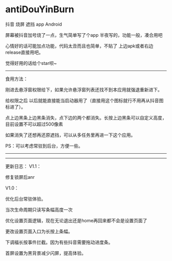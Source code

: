 # antiDouYinBurn

抖音 烧屏 遮挡 app Android

屏幕被抖音加号烧了一点，生气简单写了个app 半夜写的，功能一般，凑合用吧

心情好的话可能加点功能，代码太丑而且也简单，不贴了 上边apk或者右边release直接用吧。

觉得好用的话给个star呗~

---------------

食用方法：

刚进去悬浮窗权限给下，如果允许悬浮窗列表还找不到本应用就强退重新进下。

给权限之后 以后就能直接能当启动器用了（直接用这个图标就行不用再从抖音图标进了）。

点上边黑条上边黑条消失，点下边的两个都消失。长按上边黑条可以自定义高度，目前设置不可以超过500像素

如果消失了还想再还原遮挡，可以从多任务里再进一下这个应用。

PS：可以考虑常驻到后台，方便一些。

---------------



-----------------
更新日志：
V1.1：

修复锁屏后anr

V1.0：

优化后台常驻体验。

当次生命周期只读写条幅高度一次

优化设置页面逻辑，现在无论退出还是home再回来都不会是设置页面了

更改设置页面入口为长按上条幅。

下调福长按事件拦截。因为有些抖音需要拖动进度条。

首屏设置为黑背景减少闪屏，提高体验。
